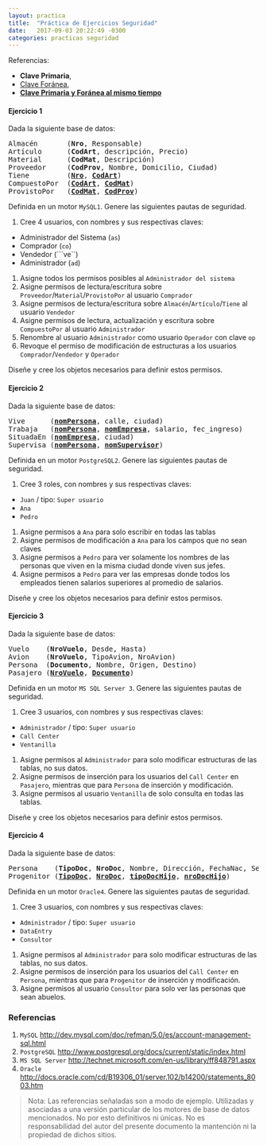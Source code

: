```yaml
---
layout: practica
title:  "Práctica de Ejercicios Seguridad"
date:   2017-09-03 20:22:49 -0300
categories: practicas seguridad
---
```


Referencias:

* <b>Clave Primaria​</b>, 
* <u>Clave Foránea</u>, 
* <b><u>Clave Primaria y Foránea al mismo tiempo</u></b>

#### Ejercicio 1

Dada la siguiente base de datos:

<pre>
Almacén       (<b>Nro</b>, Responsable)
Artículo      (<b>CodArt</b>, descripción, Precio)
Material      (<b>CodMat</b>, Descripción)
Proveedor     (<b>CodProv</b>, Nombre, Domicilio, Ciudad)
Tiene         (<b><u>Nro</u></b>, <b><u>CodArt</u></b>)
CompuestoPor  (<b><u>CodArt</u></b>, <b><u>CodMat</u></b>)
ProvistoPor   (<b><u>CodMat</u></b>, <b><u>CodProv</u></b>)
</pre>

Definida en un motor ``MySQL1``. Genere las siguientes pautas de seguridad.

1. Cree 4 usuarios, con nombres y sus respectivas claves: 	
  * Administrador del Sistema (``as``)
  * Comprador (``co``)
  * Vendedor (```ve``)
  * Administrador (``ad``)

1. Asigne todos los permisos posibles al ``Administrador del sistema``
1. Asigne permisos de lectura/escritura sobre ``Proveedor``/``Material``/``ProvistoPor`` al usuario ``Comprador``
1. Asigne permisos de lectura/escritura sobre ``Almacén``/``Artículo``/``Tiene`` al usuario ``Vendedor``
1. Asigne permisos de lectura, actualización y escritura sobre ``CompuestoPor`` al usuario ``Administrador``
1. Renombre al usuario ``Administrador`` como usuario ``Operador`` con clave ``op``
1. Revoque el permiso de modificación de estructuras a los usuarios ``Comprador``/``Vendedor`` y ``Operador``

Diseñe y cree los objetos necesarios para definir estos permisos.

#### Ejercicio 2

Dada la siguiente base de datos:

<pre>
Vive      (<b><u>nomPersona</u></b>, calle, ciudad)
Trabaja   (<b><u>nomPersona</u></b>, <b><u>nomEmpresa</u></b>, salario, fec_ingreso)
SituadaEn (<b><u>nomEmpresa</u></b>, ciudad)
Supervisa (<b><u>nomPersona</u></b>, <b><u>nomSupervisor</u></b>)
</pre>

Definida en un motor ``PostgreSQL2``.  Genere las siguientes pautas de seguridad.

1. Cree 3 roles, con nombres y sus respectivas claves: 	
  * ``Juan`` / tipo: ``Super usuario``
  * ``Ana``
  * ``Pedro``

1. Asigne permisos a ``Ana`` para solo escribir en todas las tablas
1. Asigne permisos de modificación a ``Ana`` para los campos que no sean claves
1. Asigne permisos a ``Pedro`` para ver solamente los nombres de las personas que viven en la misma ciudad donde viven sus jefes.
1. Asigne permisos a ``Pedro`` para ver las empresas donde todos los empleados tienen salarios superiores al promedio de salarios. 

Diseñe y cree los objetos necesarios para definir estos permisos.

#### Ejercicio 3

Dada la siguiente base de datos:

<pre>
Vuelo    (<b>NroVuelo</b>, Desde, Hasta)
Avion    (<b>NroVuelo</b>, TipoAvion, NroAvion)
Persona  (<b>Documento</b>, Nombre, Origen, Destino)
Pasajero (<b><u>NroVuelo</u></b>, <b><u>Documento</u></b>)
</pre>

Definida en un motor ``MS SQL Server 3``.  Genere las siguientes pautas de seguridad.

1. Cree 3 usuarios, con nombres y sus respectivas claves: 	
  * ``Administrador`` / tipo: ``Super usuario`` 
  * ``Call Center``
  * ``Ventanilla``

1. Asigne permisos al ``Administrador`` para solo modificar estructuras de las tablas, no sus datos.
1. Asigne permisos de inserción para los usuarios del ``Call Center`` en ``Pasajero``, mientras que para ``Persona`` de inserción y modificación. 
1. Asigne permisos al usuario ``Ventanilla`` de solo consulta en todas las tablas.

Diseñe y cree los objetos necesarios para definir estos permisos.

#### Ejercicio 4

Dada la siguiente base de datos:

<pre>
Persona    (<b>TipoDoc</b>, <b>NroDoc</b>, Nombre, Dirección, FechaNac, Sexo)
Progenitor (<b><u>TipoDoc</u></b>, <b><u>NroDoc</u></b>, <b><u>tipoDocHijo</u></b>, <b><u>nroDocHijo</u></b>)
</pre>

Definida en un motor ``Oracle4``.  Genere las siguientes pautas de seguridad.

1. Cree 3 usuarios, con nombres y sus respectivas claves: 	
  * ``Administrador`` / tipo: ``Super usuario`` 
  * ``DataEntry``
  * ``Consultor``

1. Asigne permisos al ``Administrador`` para solo modificar estructuras de las tablas, no sus datos.
1. Asigne permisos de inserción para los usuarios del ``Call Center`` en ``Persona``, mientras que para ``Progenitor`` de inserción y modificación. 
1. Asigne permisos al usuario ``Consultor`` para solo ver las personas que sean abuelos. 

### Referencias

1. ``MySQL`` http://dev.mysql.com/doc/refman/5.0/es/account-management-sql.html
1. ``PostgreSQL`` http://www.postgresql.org/docs/current/static/index.html
1. ``MS SQL Server`` http://technet.microsoft.com/en-us/library/ff848791.aspx
1. ``Oracle`` http://docs.oracle.com/cd/B19306_01/server.102/b14200/statements_8003.htm

>Nota: Las referencias señaladas son a modo de ejemplo. Utilizadas y asociadas a una versión particular de los motores de base de datos mencionados. No por esto definitivos ni únicas. No es responsabilidad del autor del presente documento la mantención ni la propiedad de dichos sitios. 
